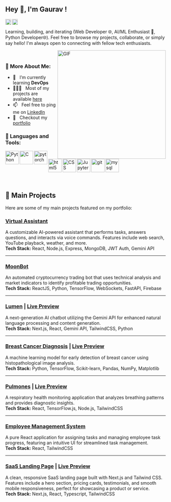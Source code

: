 ## Hey 👋, I'm Gaurav !

<a href='https://www.linkedin.com/in/gaurav-purohit-4b2121209/'><img align='left' alt="LinkedIn" src="https://raw.githubusercontent.com/rahul-jha98/rahul-jha98/561d474902b59c7429ec22bb73e225696c27b202/assets/linkedin.svg" height='18px'/></a>
<a href='https://x.com/GauravP12505494'><img align='left' alt="Twitter" src="https://raw.githubusercontent.com/rahul-jha98/rahul-jha98/561d474902b59c7429ec22bb73e225696c27b202/assets/twitter.svg" height='18px'/></a>
<br>


Learning, building, and iterating (Web Developer 🌐,  AI/ML Enthusiast 🤖, Python Developer🌐). Feel free to browse my projects, collaborate, or simply say hello! I'm always open to connecting with fellow tech enthusiasts.


<img align="right" alt="GIF" src="https://i.giphy.com/media/v1.Y2lkPTc5MGI3NjExdWNvNHk0cmVvdDV2OTJpdHI1MWE4M3FkaG0zaDFybzYxZ3d0cXF3cyZlcD12MV9pbnRlcm5hbF9naWZfYnlfaWQmY3Q9Zw/f3KwliaH4MLtli8z7D/giphy.gif" width="340px"/>

</br>

### 🧐 More About Me:

- 🔭 &nbsp; I’m currently learning **DevOps**
- 👨🏻‍💻 &nbsp; Most of my projects are available [here](https://github.com/gauravpurohit28?tab=repositories)
- 📫 &nbsp; Feel free to ping me on [LinkedIn](https://www.linkedin.com/in/gaurav-purohit-4b2121209/)
- 📝 &nbsp; Checkout my [portfolio](https://gaurav-purohit.vercel.app)


### 🔨 Languages and Tools:
<a href="https://www.python.org" target="_blank"><img align="left" alt="Python" height ="42px" src="https://raw.githubusercontent.com/rahul-jha98/github_readme_icons/main/language_and_tools/square/python/python.svg"></a>
<a href="https://www.cprogramming.com/" target="_blank"> <img align="left" alt="C" height ="42px" src="https://user-images.githubusercontent.com/25181517/192106070-46255bcf-65e6-4c6b-a296-bf8d0d8fb2a7.png"> </a>
<a href="https://pytorch.org/" target="_blank"> <img align="left" src="https://raw.githubusercontent.com/rahul-jha98/github_readme_icons/main/language_and_tools/square/pytorch/pytorch.svg" alt="pytorch" height="42px"/> </a> 
<a href="https://html.com/" target="_blank"> <img align="left" src="https://upload.wikimedia.org/wikipedia/commons/6/61/HTML5_logo_and_wordmark.svg" alt="html5" height="42px"/> </a>
<a href="https://developer.mozilla.org/en-US/docs/Web/CSS" target="_blank"><img align="left" alt="CSS" height ="42px" src="https://user-images.githubusercontent.com/25181517/183898674-75a4a1b1-f960-4ea9-abcb-637170a00a75.png"></a>
<a href="https://www.mysql.com/" target="_blank"> <img src="https://raw.githubusercontent.com/Thomas-George-T/Thomas-George-T/master/assets/mysql.svg" alt="mysql" height='42px'/> </a>
<a href="https://jupyter.org/" target="_blank"> <img align="left" alt="Jupyter-Notebook" height ="42px" src="https://user-images.githubusercontent.com/25181517/183914128-3fc88b4a-4ac1-40e6-9443-9a30182379b7.png"></a>
<a href="https://git-scm.com/" target="_blank"> <img src="https://raw.githubusercontent.com/rahul-jha98/github_readme_icons/main/language_and_tools/square/git-scm/git-scm.svg" align="left" alt="git" height='42px'/> </a>

</br>

## 🚀 Main Projects

Here are some of my main projects featured on my portfolio:

### [Virtual Assistant](https://github.com/gauravpurohit28/VirtualAssistant)
A customizable AI-powered assistant that performs tasks, answers questions, and interacts via voice commands. Features include web search, YouTube playback, weather, and more.  
**Tech Stack:** React, Node.js, Express, MongoDB, JWT Auth, Gemini API

---

### [MoonBot](https://github.com/gauravpurohit28/Moonbot)
An automated cryptocurrency trading bot that uses technical analysis and market indicators to identify profitable trading opportunities.  
**Tech Stack:** ReactJS, Python, TensorFlow, WebSockets, FastAPI, Firebase

---

### [Lumen](https://github.com/gauravpurohit28/Lumen-latest) | [Live Preview](https://lumen-frontend.vercel.app)
A next-generation AI chatbot utilizing the Gemini API for enhanced natural language processing and content generation.  
**Tech Stack:** Next.js, React, Gemini API, TailwindCSS, Python

---

### [Breast Cancer Diagnosis](https://colab.research.google.com/drive/1EsRZVwOCfcevIeMiNvXRVkDrjYPjWyKq#scrollTo=Y2YDRxObfUFO) | [Live Preview](https://gauravbreastcp.glitch.me)
A machine learning model for early detection of breast cancer using histopathological image analysis.  
**Tech Stack:** Python, TensorFlow, Scikit-learn, Pandas, NumPy, Matplotlib

---

### [Pulmones](https://github.com/gauravpurohit28/Pulmones) | [Live Preview](https://pulmones-client.vercel.app)
A respiratory health monitoring application that analyzes breathing patterns and provides diagnostic insights.  
**Tech Stack:** React, TensorFlow.js, Node.js, TailwindCSS

---

### [Employee Management System](https://github.com/gauravpurohit28/React-Projects/tree/main/ems)
A pure React application for assigning tasks and managing employee task progress, featuring an intuitive UI for streamlined task management.  
**Tech Stack:** React, TailwindCSS

---

### [SaaS Landing Page](https://github.com/gauravpurohit28/SaaS-landing-page) | [Live Preview](https://saas-page-chi.vercel.app/)
A clean, responsive SaaS landing page built with Next.js and Tailwind CSS. Features include a hero section, pricing cards, testimonials, and smooth mobile responsiveness, perfect for showcasing a product or service.  
**Tech Stack:** Next.js, React, Typescript, TailwindCSS

